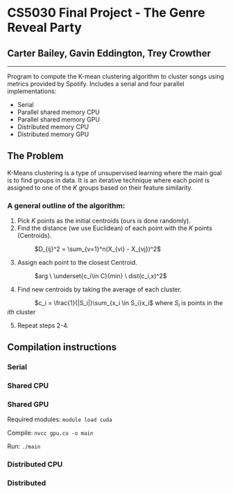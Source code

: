 # CS5030 Final Project - The Genre Reveal Party
## Carter Bailey, Gavin Eddington, Trey Crowther

***

Program to compute the K-mean clustering algorithm to cluster songs using metrics provided by Spotify. Includes a serial and four parallel implementations:

* Serial
* Parallel shared memory CPU
* Parallel shared memory GPU
* Distributed memory CPU
* Distributed memory GPU

## The Problem

K-Means clustering is a type of unsupervised learning where the main goal is to find groups in data. It is an iterative technique where each point is assigned to one of the $K$ groups based on their feature similarity.

### A general outline of the algorithm:

1. Pick $K$ points as the initial centroids (ours is done randomly).
2. Find the distance (we use Euclidean) of each point with the $K$ points (Centroids).

&nbsp;&nbsp;&nbsp;&nbsp;&nbsp;&nbsp;&nbsp;&nbsp;&nbsp;&nbsp;&nbsp;&nbsp;&nbsp;&nbsp;&nbsp;&nbsp;$D_{ij}^2 = \sum_{v=1}^n(X_{vi} - X_{vj})^2$

3. Assign each point to the closest Centroid.

&nbsp;&nbsp;&nbsp;&nbsp;&nbsp;&nbsp;&nbsp;&nbsp;&nbsp;&nbsp;&nbsp;&nbsp;&nbsp;&nbsp;&nbsp;&nbsp;$arg \ \underset{c_i\in C}{min} \ dist(c_i,x)^2$

4. Find new centroids by taking the average of each cluster.

&nbsp;&nbsp;&nbsp;&nbsp;&nbsp;&nbsp;&nbsp;&nbsp;&nbsp;&nbsp;&nbsp;&nbsp;&nbsp;&nbsp;&nbsp;&nbsp;$c_i = \frac{1}{|S_i|}\sum_{x_i \in S_i}x_i$ where $S_i$ is points in the $ith$ cluster

5. Repeat steps 2-4.

## Compilation instructions

### **Serial**

### **Shared CPU**

### **Shared GPU**

Required modules: `module load cuda`

Compile: `nvcc gpu.cu -o main`

Run: `./main`

### **Distributed CPU**

### **Distributed**


